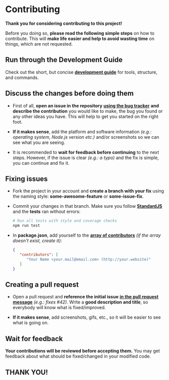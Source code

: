 # Contributing

**Thank you for considering contributing to this project!**

Before you doing so, **please read the following simple steps** on how to contribute. 
This will **make life easier and help to avoid wasting time** on things, which are not requested.

## Run through the Development Guide

Check out the short, but concise [**development guide**][url-dev-doc]
for tools, structure, and commands.  

## Discuss the changes before doing them

 - First of all, **open an issue in the repository** [**using the bug tracker**][url-issues] 
   **and describe the contribution** you would like to make, the bug you found or any other ideas you have.
   This will help to get you started on the right foot.
   
 - **If it makes sense**, add the platform and software information *(e.g.: operating system, Node.js version etc.)* 
   and/or screenshots so we can see what you are seeing.
 
 - It is recommended to **wait for feedback before continuing** to the next steps. However, 
   if the issue is clear *(e.g.: a typo)* and the fix is simple, you can continue and fix it.

## Fixing issues

 - Fork the project in your account and **create a branch with your fix** using 
   the naming style: **some-awesome-feature** or **some-issue-fix**.

 - Commit your changes in that branch. Make sure you follow [**StandardJS**][url-style] and the **tests** ran without errors:
   
   ```bash
   # Run all tests with style and coverage checks
   npm run test
   ```
   
 - In **package.json**, add yourself to the [**array of contributors**][arr-contrib-url]
   *(if the array doesn't exist, create it)*:
 
   ```json   
   {
      "contributors": [
         "Your Name <your.mail@email.com> (http://your.website)"
      ]
   }   
   ```
 
## Creating a pull request

 - Open a pull request and **reference the initial issue** [**in the pull request message**][pull-req-url] 
   *(e.g.: fixes #42)*. Write a **good description and title**, so everybody will know what is fixed/improved.

 - **If it makes sense**, add screenshots, gifs, etc., so it will be easier to see what is going on.

## Wait for feedback

**Your contributions will be reviewed before accepting them.**
You may get feedback about what should be fixed/changed in your modified code.

## THANK YOU!


  <!--- References ============================================================================ -->

  [url-dev-doc]:     https://github.com/nodewell/optionry/blob/master/.github/DEVELOPMENT.md
  [url-issues]:      https://github.com/nodewell/optionry/issues
  [url-style]:       https://standardjs.com
  [arr-contrib-url]: https://docs.npmjs.com/files/package.json#people-fields-author-contributors
  [pull-req-url]:    https://blog.github.com/2013-05-14-closing-issues-via-pull-requests

